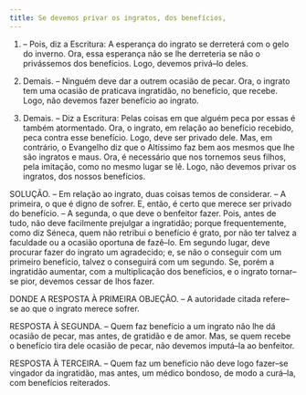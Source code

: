 ```yaml
---
title: Se devemos privar os ingratos, dos benefícios,
---
```


1. – Pois, diz a Escritura: A esperança do ingrato se derreterá com o gelo do inverno. Ora, essa esperança não se lhe derreteria se não o privássemos dos benefícios. Logo, devemos privá–lo deles.  

2. Demais. – Ninguém deve dar a outrem ocasião de pecar. Ora, o ingrato tem uma ocasião de praticava ingratidão, no benefício, que recebe. Logo, não devemos fazer benefício ao ingrato.  

3. Demais. – Diz a Escritura: Pelas coisas em que alguém peca por essas é também atormentado. Ora, o ingrato, em relação ao benefício recebido, peca contra esse benefício. Logo, deve ser privado dele.  Mas, em contrário, o Evangelho diz que o Altíssimo faz bem aos mesmos que lhe são ingratos e maus. Ora, é necessário que nos tornemos seus filhos, pela imitação, como no mesmo lugar se lê. Logo, não devemos privar os ingratos, dos nossos benefícios.  

SOLUÇÃO. – Em relação ao ingrato, duas coisas temos de considerar. – A primeira, o que é digno de sofrer. E, então, é certo que merece ser privado do benefício. – A segunda, o que deve o benfeitor fazer. Pois, antes de tudo, não deve facilmente prejulgar a ingratidão; porque frequentemente, como diz Séneca, quem não retribui o benefício é grato, por não ter talvez a faculdade ou a ocasião oportuna de fazê–lo. Em segundo lugar, deve procurar fazer do ingrato um agradecido; e, se não o conseguir com um primeiro benefício, talvez o conseguirá com um segundo. Se, porém a ingratidão aumentar, com a multiplicação dos benefícios, e o ingrato tornar–se pior, devemos cessar de lhos fazer.  

DONDE A RESPOSTA À PRIMEIRA OBJEÇÃO. – A autoridade citada refere–se ao que o ingrato merece sofrer.  

RESPOSTA À SEGUNDA. – Quem faz benefício a um ingrato não lhe dá ocasião de pecar, mas antes, de gratidão e de amor. Mas, se quem recebe o benefício tira dele ocasião de pecar, não devemos imputá–la ao benfeitor.  

RESPOSTA À TERCEIRA. – Quem faz um benefício não deve logo fazer–se vingador da ingratidão, mas antes, um médico bondoso, de modo a curá–la, com benefícios reiterados.